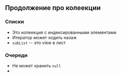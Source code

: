 ## Продолжение про колеекции

### Списки
* Это колеекция с индексированными элементами
* Итератор может ходить назаж
* `subList` -- это view в лист

### Очереди
* Не может хранить `null` 
* 